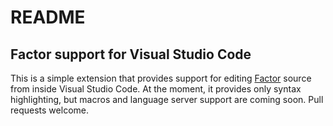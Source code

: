 # README
## Factor support for Visual Studio Code
This is a simple extension that provides support for editing [Factor](http://factorcode.org) source from inside Visual Studio Code. At the moment, it provides only syntax highlighting, but macros and language server support are coming soon. Pull requests welcome.
